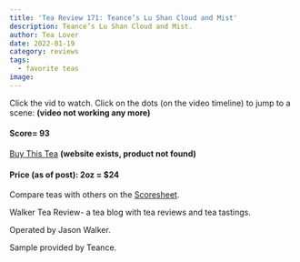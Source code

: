 ```yaml
---
title: 'Tea Review 171: Teance’s Lu Shan Cloud and Mist'
description: Teance’s Lu Shan Cloud and Mist.
author: Tea Lover
date: 2022-01-19
category: reviews
tags:
  - favorite teas
image:
---
```


Click the vid to watch. Click on the dots (on the video timeline) to jump to a scene: **(video not working any more)**

#### **Score= 93**

[Buy This Tea](https://www.teance.com/Lu_Shan_Yun_Wu_Clouds_and_Mist_Green_Tea_Teance_p/tea020.htm) **(website exists, product not found)**

#### Price (as of post): 2oz = $24

Compare teas with others on the [Scoresheet](https://web.archive.org/web/20200925022240/http://walkerteareview.com//?page_id=6).

Walker Tea Review- a tea blog with tea reviews and tea tastings.

Operated by Jason Walker.

Sample provided by Teance.

